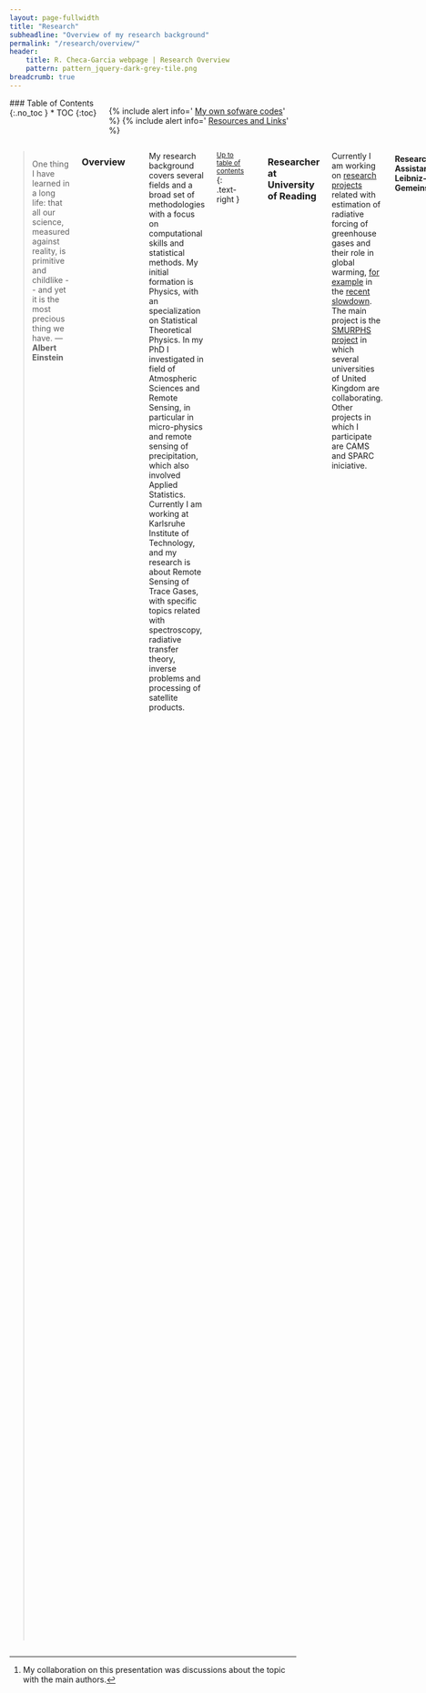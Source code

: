 ```yaml
---
layout: page-fullwidth
title: "Research"
subheadline: "Overview of my research background"
permalink: "/research/overview/"
header:
    title: R. Checa-Garcia webpage | Research Overview
    pattern: pattern_jquery-dark-grey-tile.png
breadcrumb: true
---
```

<div class="row">
<div class="medium-4 medium-push-8 columns" markdown="1">
<div class="panel radius" markdown="1">
### Table of Contents
{:.no_toc }
*  TOC
{:toc}
</div>

<div class="panel radius" markdown="1">

  {% include alert info=' <a href="/research/my-codes/">My own sofware codes</a>' %}
  {% include alert info=' <a href="/research/resources/">Resources and Links</a>' %}

</div>

</div><!-- /.medium-4.columns -->
<div class="medium-8 medium-pull-4 columns" markdown="1">



> One thing I have learned in a long life: that all our science, measured against reality, is primitive and childlike -- and yet it is the most precious thing we have. ― **Albert Einstein**

### Overview
---

My research background covers several fields and a broad set of methodologies with a focus on computational skills and statistical methods. My initial formation is Physics, with
an specialization on Statistical Theoretical Physics. In my PhD I investigated
in field of Atmospheric Sciences and Remote Sensing, in particular in micro-physics
and remote sensing of precipitation, which also involved Applied Statistics.
Currently I am working at Karlsruhe Institute of Technology, and my research is about
Remote Sensing of Trace Gases, with specific topics related with spectroscopy, radiative
transfer theory, inverse problems and processing of satellite products.


[comment]: <> (My research background cover several fields and a broad set of methodologies both theoretical and experimental, with a strong focus on computational tools. My initial formation is Physics with an specialization on Theoretical Physics. This side was developed during my M.Sc. in Condensed Matter which was related with Statistical Physics in a theoretical field of Theory of Liquids. However my interest has been moved to the field of Atmospheric Sciences and Remote Sensing. Therefore the main scope of my PhD was related with Micro-physics of rainfall and remote sensing of precipitation, which also involves Applied Statistics. Actually I am working at the field of Remote Sensing of Trace Gases, this improves my knowledge on radiative transfer theory, inverse problem,satellite product, and spectroscopy)

<small markdown="1">[Up to table of contents](#toc)</small>
{: .text-right }

---
### Researcher at University of Reading

Currently I am working on [research projects](www.met.reading.ac.uk/userpages/vr912734.php) related with estimation of radiative forcing of greenhouse gases and their role in global warming, [for example](http://environmentalresearchweb.org/cws/article/news/67032
) in the [recent slowdown](https://www.smurphs.leeds.ac.uk/new-publication-the-contribution-of-greenhouse-gases-to-the-recent-slowdown-in-global-mean-temperature-trends/). The main project is the [SMURPHS project](https://www.smurphs.leeds.ac.uk/) in which several universities of United Kingdom are collaborating. Other projects in which I participate are CAMS and SPARC iniciative. 

#### Research Assistant at Leibniz-Gemeinschaft 

My participation on Leibniz-Gemeinschaft was related with ascertain mineral dust emissions and transport based on simulated remote sensing images (in particular evaluate the role of mineralogy). [Mineral DUst Conference](https://www.researchgate.net/publication/282665817_Sensitivity_Studies_of_MSG_products_with_COSMO-MUSCAT_and_RRTOV) where the two key components are: RRTOV and COSMO-MUSCAT.

### Research Assistant at KIT

The central goal of the project I am working is related with a consolidation of the ESA satellite Sentinel-5 requirements. This means a detailed study of the different error sources like instrumental, spectroscopy, forward models errors derived of an effective description of the atmosphere aerosols and cirrus. To be able to conduct this research I use state of the art retrieval algorithms (inverse problem and radiative transfer solver) with trial ensembles of geophysical scenarios. Additional aspects of the research are: evaluate the cloud cover with Meteosat datasets, integrate satellite products of MODIS and CALIPSO with datasets obtained from offline chemical transport model.

#### Publications and Technical Reports

**Remote Sensing of Trace Gases**

- *Mapping spectroscopic uncertainties into prospective methane retrieval errors from Sentinel-5 and its precursor*, **Ramiro Checa-Garcia**, Jochen Landgraf, Frank Hase, Ha Tran, Vincent Boudon, Frans Alkemade, Andre Butz. 'AMT Journal', submitted (Dec-2014)
- *Consolidation of SWIR requirements for Sentinel-5 satellite*. *ESA Technical Note (2013)*
- *Spectroscopy relevance on SWIR requirements for S5 satellite*. *ESA Technical report (2013)*
- *Remote Sensing G3E–Geostationary Emission Explorer for Europe: mission concept*, *AGU - Geophysical Research Abstracts*, T. Knigge, F. Schmuelling A. Butz, J. Orphal, H. Bovensmann, T. von Clarmann, F. Friedl-Vallon, F. Hase, **R Checa-Garcia**, G. Hechenblaikner, October 2014.
- *Remote Sensing Simulated retrievals of methane total columns in support of future satellite missions: an error sources analysis*, *EGU - Geophysical Research Abstracts*, **Ramiro Checa-Garcia**, Frans Alkemade, Vicent Boudon, Constanze Fischerkeller, Philipp Hahne, Frank Hase, Ha Tran, Jochen Landgraf, Andre Butz, April 2014.
{:.smallquote}

<small markdown="1">[Up to table of contents](#toc)</small>
{: .text-right }

#### Poster & Presentations (collaborative and contributions)

**Remote Sensing of Trace Gases**

- [IWGGMS-9 conference](http://zenodo.org/record/11105/files/I_4_2014-06-23_HITRAN_SAO_Butz.pdf): *Seasonal carbon uptake as seen from an improved version of RemoTeC*. A. Butz, A. Babenhauserheide , M. Bertleff, **R. Checa-Garcia**, K. Fischerkeller, P. Hahne, F. Klappenbach, J.Kostinek, K. Stammberger, S.Basu, S.Guerlet, R.Detmers, O.Hasekamp, J. Landgraf, S. Houweling
- [IWGGMS-10 conference](http://iwggms.azurewebsites.net/0530%5Cpm%5C20_AndreButz.pdf): *Remote Sensing of Greenhouse Gases for Carbon Cycle Modelling (RemoteC): Algorithm Developments, Ground‐Based Instrumentation, and Modelling Aspects*. A.Butz, I.Aben, A.Babenhauserheide, S.Basu, M.Bertleff, **R. Checa‐Garcia**, C.Frankenberg, P.Hahne, F.Hase, O.Hasekamp, S.Houweling, F.Klappenbach, J.Kostinek, J.Landgraf, W.Peters
- [EGU 2014](http://presentations.copernicus.org/EGU2014-12970_presentation.pdf): *Comparing Ensemble Kalman filter and 4DVar data assimilation systems for CO2 flux inversions*. Arne Babenhauserheide, P. Hahne, **R. Checa-Garcia**, F. Klappenbach, S. Dohe, S. Basu, S. Houweling, W. Peters, A. Butz. [^1]
- [HITRAN 2014 Conference](http://www.cfa.harvard.edu/HITRAN/Download/Proceedings-2014.pdf):  *Remote Sensing of Greenhouse gases and their sources and sinks*. André Butz, Arne Babenhauserheide, Marco Bertleff , **Ramiro Checa-Garcia**, Philipp Hahne, Frank Hase, Friedrich Klappenbach, Julian Kostinek, Ilse Aben, Otto Hasekamp, Jochen Landgraf, Arno de Lange, André Galli, Sourish Basu.
- [AGU-2014 Meeting](http://fallmeeting.agu.org/2014/files/2014/12/Friday-Daily-Newspaper.pdf): *Remote Sensing G3E–Geostationary Emission Explorer for Europe: mission concept*. T. Knigge, F. Schmuelling A. Butz, J. Orphal, H. Bovensmann, T. von Clarmann, F. Friedl-Vallon, F. Hase, **R Checa-Garcia**, G. Hechenblaikner

<small markdown="1">[Up to table of contents](#toc)</small>
{: .text-right }

---

### PhD. Dissertation

**Important Note:**  I would recommend check [link](https://spideroak.com/browse/share/checagarcia/phddissertation) to download a PDF file with the Dissertation. However, please note that this version (and the version I uploaded to the arXiv repository) are not equal the official filled version at my university. More specifically: I finished my PhD Dissertation on November 2011. However because it was not filled until June-2012, I included additional research that I did by myself (alone) on the filled version. But also after finish my PhD (on September-2012) still I worked on several the same topics and I have included several improvements on the PDF on the version uploaded to arXiv (and on the first pdf linked above).
{:.notice}
<br><br>
**First measurement of the small-scale spatial variability of the rain drop size distribution: Results from a crucial experiment and maximum entropy modeling** (R Checa-Garcia) arXiv preprint arXiv:1306.5649 (2013)

**Abstract:**
The main challenges of measuring precipitation are related to the spatio-temporal variability of the drop-size distribution, to the uncertainties that condition the modeling of that distribution, and to the instrumental errors present in the in situ estimations. This PhD dissertation proposes advances in all these questions. The relevance of the spatial variability of the drop-size distribution for remote sensing measurements and hydro-meteorology field studies is asserted by analyzing the measurement of a set of disdrometers deployed on a network of 5 squared kilometers. This study comprises the spatial variability of integral rainfall parameters, the ZR relationships, and the variations within the one moment scaling method. The modeling of the drop-size distribution is analyzed by applying the MaxEnt method and comparing it with the methods of moments and the maximum likelihood. The instrumental errors are analyzed with a compressive comparison of sampling and binning uncertainties that affect actual devices. These analysis are further extended in several appendices where an error analysis is developed and new studies are proposed. The relevance of the pre-processing of disdrometric measurements is also assessed. The data-sets evaluated comprise experimental measurements of the GPM (NASA-JAXA) ground validation satellite mission and synthetic distributions generated computationally.
{:.smallblock}

<small markdown="1">[Up to table of contents](#toc)</small>
{: .text-right }
---

### M.Sc. Thesis

**Intrinsic structure of liquid surface and capillary waves on the Density Functional Theory** (R Checa-Garcia) arXiv preprint arXiv:1307.6199 (2013)

**Abstract:**
Two different theories are used to understand the liquid-vapor interfaces: the Van der Waals theory and the capillary waves theory. But comparing both come up a problem of interpretation of the interface density profiles obtained, for example, with the Density Functional Theory (DFT). As a consequence emerge the question of how the surface fluctuations are included on traditional density profiles (usually named equilibrium density profiles). Last years, new insights on the role of capillary waves were possible by analyzing X-ray reflectivity experiments and performing computer simulations of liquids with low melting temperature. In particular, the density profile exhibits a layering structure which is considered a key property to elucidate a new interpretation of those profiles as intrinsic density profiles. This dissertation aims to investigate these questions within the DFT using simple fluids with a pairwise interactions that reproduce important phase-diagram properties of liquid metals. Two generics questions were explored: the relevance of Fisher-Widom line and the role of capillary waves on the nature of interface obtained with approximations WDA and FMT. It hypothesized the existence of a density profile with strong layering properties whose structure is reduced by capillary waves. Then the effect of surface fluctuations is described by introducing an effective transversal size which imposes a limitation of the spectrum of surface fluctuations incorporated on the DFT. However, an explicit methodology to unfreeze the capillary waves over a postulated intrinsic profile exempt of surface fluctuations was proven still a challenge. As a consequence it suggested that other previous results describing the liquid surface using the equilibrium DFT may conduct to unphysical properties.
{:.smallblock}

<small markdown="1">[Up to table of contents](#toc)</small>
{: .text-right }


### Publications List
---

**Remote Sensing of Trace Gases**

- Mapping spectroscopic uncertainties into prospective methane retrieval errors from Sentinel-5 and its precursor, *Ramiro Checa-Garcia*, Jochen Landgraf, Frank Hase, Ha Tran, Vincent Boudon, Frans Alkemade, Andre Butz. **Atmos. Meas. Tech.**, 2015
- Consolidation of SWIR requirements for Sentinel-5 satellite. **ESA Technical Note (2013)**
- Spectroscopy relevance on SWIR requirements for S5 satellite. **ESA Technical report (2013)**
- Remote Sensing G3E–Geostationary Emission Explorer for Europe: mission concept, **AGU - Geophysical Research Abstracts**, T. Knigge, F. Schmuelling A. Butz, J. Orphal, H. Bovensmann, T. von Clarmann, F. Friedl-Vallon, F. Hase, *R Checa-Garcia*, G. Hechenblaikner, October 2014.
- Remote Sensing Simulated retrievals of methane total columns in support of future satellite missions: an error sources analysis, **EGU - Geophysical Research Abstracts**, *Ramiro Checa-Garcia*, Frans Alkemade, Vicent Boudon, Constanze Fischerkeller, Philipp Hahne, Frank Hase, Ha Tran, Jochen Landgraf, Andre Butz, April 2014.
{:.smallquote}


**Statistical Physics**

- Critical analysis of the density functional theory prediction of enhanced capillary waves. P Tarazona, *R.Checa-Garcia*, E Chacón, **Physical Review Letters** 99 (19), 196101 (2007)
- Density functional study of layering at liquid surfaces. *R.Checa-Garcia*, E Chacón, P Tarazona. **Physical Review E** 70 (6), 061601 (2004)
- Intrinsic structure of liquid surface and capillary waves on the Density Functional Theory, *R.Checa-Garcia*. **arXiv preprint arXiv:1307.6199** (2013)
{:.smallquote}

**Hydrometeorology**

- An experiment to measure the spatial variability of rain drop size distribution using sixteen laser disdrometers. FJ Tapiador, *R. Checa-Garcia*, M De Castro **Geophysical Research Letters** 37 (16) (2010)
- Precipitation estimates for hydroelectricity, FJ Tapiador, AY Hou, M de Castro, *R. Checa-Garcia*, F Cuartero, AP Barros, **Energy & Environmental Science** 4 (11), 4435-4448 (2011)
- A maximum entropy modelling of the rain drop size distribution, *R. Checa-Garcia*, FJ Tapiador, **Entropy** 13 (2), 293-315 (2011)
- First measurement of the small-scale spatial variability of the rain drop size distribution: Results from a crucial experiment and maximum entropy modeling *R. Checa-Garcia* **arXiv preprint arXiv:1306.5649** (2013)
- Binning effects on in-situ raindrop size distribution measurements. *R.Checa-Garcia*, A. Tokay, FJ Tapiador, **Atmos. Meas. Tech. Discuss** 7, (2014)
- Supplement: Binning effects on in-situ raindrop size distribution measurements, *R.Checa-Garcia* **Atmos. Meas. Tech. Discuss** 7, (2014).
{:.smallquote}

**Dynamical Systems**

- *Toy Models of dynamical systems to understand topics of atmospheric dynamics*. **R. Checa-Garcia** *NWP Applications for Meteorology*.
{:.smallquote}

### Conferences & Workshops
---

- **Atmospheric Sciences**
	- *EGU Conference, April 2014*, Vienna (Austria). EGU2014-137. Additional author: Frank Hase.
	- 13th. *Plinius Conference: Mediterranean Storms*, 7-9 Sep 2011 at CIMA, Savona (Italy),
	- Workshop Water and Society, University of Grenoble, May 2011, *Summer Ecole of Physique, Les Houches (France)*.
	- 5th. *ESA Earth Observation Summer School*, On Earth System Monitoring and Modelling Applications, 2-13 August 2010, ESA-ESRIN, Frascati-Rome (Italy).
	- *Numerical Weather Prediction Models Workshop*. EUMETCAL-2009. Helsinki (Finland)

- **Scientific Computing**
  - *Euro Sci-Python*, Course and Conference, July 2010, Ecole Normale Superior, Paris(France),
- **Statistical Physics**
  - FISES. Física Estadística Conferences: Navarra 2003, Madrid 2004, Granada 2007, Salamanca 2008.
  - *6th Liquid Matter Conference*, Utrecht - Netherlands (2005).
  - *22th StatsPhysics*, Bangalore - India (2004).
  - Proceedings of 6th Liquid Matter Conference., Published in J. Phys.: Condens. Matter 17.
  - Proceedings of 22th Statistical Physics Confer., Published in Pramana - Journal of Physics.
{:.smallquote}

<small markdown="1">[Up to table of contents](#toc)</small>
{: .text-right }


### Journal Reviewer
---

- Indian Journal of Radio and Space Physics., (2011).
- Hydrometeorology Water Resources Research (AGU journal), (2014).
- Remote Sensing Remote Sensing (MPDI journal), (2014).

[^1]: My collaboration on this presentation was discussions about the topic with the main authors.

<small markdown="1">[Up to table of contents](#toc)</small>
{: .text-right }



</div><!-- /.medium-8.columns -->
</div><!-- /.row -->


